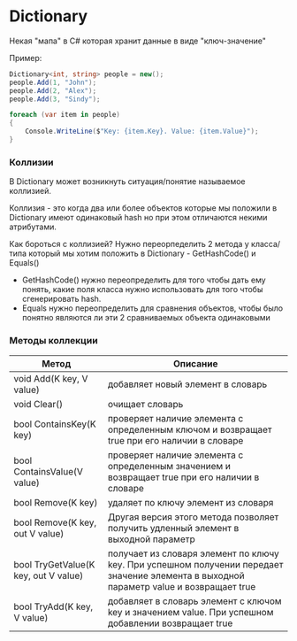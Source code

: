 # Dictionary

Некая "мапа" в C# которая хранит данные в виде "ключ-значение"

Пример:
```C#
Dictionary<int, string> people = new();
people.Add(1, "John");
people.Add(2, "Alex");
people.Add(3, "Sindy");

foreach (var item in people)
{
    Console.WriteLine($"Key: {item.Key}. Value: {item.Value}");
}
```

### Коллизии
В Dictionary может возникнуть ситуация/понятие называемое коллизией.

Коллизия - это когда два или более объектов которые мы положили в Dictionary имеют одинаковый hash но при этом отличаются некими атрибутами.

Как бороться с коллизией? Нужно переорпеделить 2 метода у класса/типа который мы хотим положить в Dictionary - GetHashCode() и Equals()

- GetHashCode() нужно переопределить для того чтобы дать ему понять, какие поля класса нужно использовать для того чтобы сгенерировать hash.
- Equals нужно переопределить для сравнения объектов, чтобы было понятно являются ли эти 2 сравниваемых объекта одинаковыми

### Методы коллекции
Метод | Описание
--- | ---
void Add(K key, V value) | добавляет новый элемент в словарь
void Clear() | очищает словарь
bool ContainsKey(K key) | проверяет наличие элемента с определенным ключом и возвращает true при его наличии в словаре
bool ContainsValue(V value) | проверяет наличие элемента с определенным значением и возвращает true при его наличии в словаре
bool Remove(K key) | удаляет по ключу элемент из словаря
bool Remove(K key, out V value) | Другая версия этого метода позволяет получить удленный элемент в выходной параметр
bool TryGetValue(K key, out V value) | получает из словаря элемент по ключу key. При успешном получении передает значение элемента в выходной параметр value и возвращает true
bool TryAdd(K key, V value) | добавляет в словарь элемент с ключом key и значением value. При успешном добавлении возвращает true